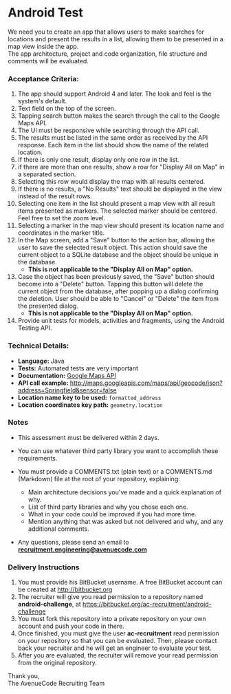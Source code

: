 # Android Test

We need you to create an app that allows users to make searches for locations and present the results in a list, allowing them to be presented in a map view inside the app.  
The app architecture, project and code organization, file structure and comments will be evaluated.

### Acceptance Criteria:

1. The app should support Android 4 and later. The look and feel is the system's default.
1. Text field on the top of the screen.
1. Tapping search button makes the search through the call to the Google Maps API.
1. The UI must be responsive while searching through the API call.
1. The results must be listed in the same order as received by the API response. Each item in the list should show the name of the related location.
1. If there is only one result, display only one row in the list.
1. if there are more than one results, show a row for "Display All on Map" in a separated section.
1. Selecting this row would display the map with all results centered.
1. If there is no results, a "No Results" text should be displayed in the view instead of the result rows.
1. Selecting one item in the list should present a map view with all result items presented as markers. The selected marker should be centered. Feel free to set the zoom level.
1. Selecting a marker in the map view should present its location name and coordinates in the marker title.
1. In the Map screen, add a "Save" button to the action bar, allowing the user to save the selected result object. This action should save the current object to a SQLite database and the object should be unique in the database.
    * **This is not applicable to the "Display All on Map" option.**
1. Case the object has been previously saved, the "Save" button should become into a "Delete" button. Tapping this button will delete the current object from the database, after popping up a dialog confirming the deletion. User should be able to "Cancel" or "Delete" the item from the presented dialog.
    * **This is not applicable to the "Display All on Map" option.**
1. Provide unit tests for models, activities and fragments, using the Android Testing API.



### Technical Details:

* **Language:** Java
* **Tests:** Automated tests are very important
* **Documentation:** [Google Maps API](https://developers.google.com/maps/documentation/geocoding/)
* **API call example:** http://maps.googleapis.com/maps/api/geocode/json?address=Springfield&sensor=false
* **Location name key to be used:** `formatted_address`
* **Location coordinates key path:** `geometry.location`

### Notes

* This assessment must be delivered within 2 days.
* You can use whatever third party library you want to accomplish these requirements.
* You must provide a COMMENTS.txt (plain text) or a COMMENTS.md (Markdown) file at the root of your repository, explaining:

    * Main architecture decisions you've made and a quick explanation of why.
    * List of third party libraries and why you chose each one.
    * What in your code could be improved if you had more time.
    * Mention anything that was asked but not delivered and why, and any additional comments.
  
* Any questions, please send an email to **recruitment.engineering@avenuecode.com**

### Delivery Instructions

1. You must provide his BitBucket username. A free BitBucket account can be created at http://bitbucket.org
1. The recruiter will give you read permission to a repository named **android-challenge**, at https://bitbucket.org/ac-recruitment/android-challenge
1. You must fork this repository into a private repository on your own account and push your code in there.
1. Once finished, you must give the user **ac-recruitment** read permission on your repository so that you can be evaluated. Then, please contact back your recruiter and he will get an engineer to evaluate your test.
1. After you are evaluated, the recruiter will remove your read permission from the original repository.

Thank you,  
The AvenueCode Recruiting Team